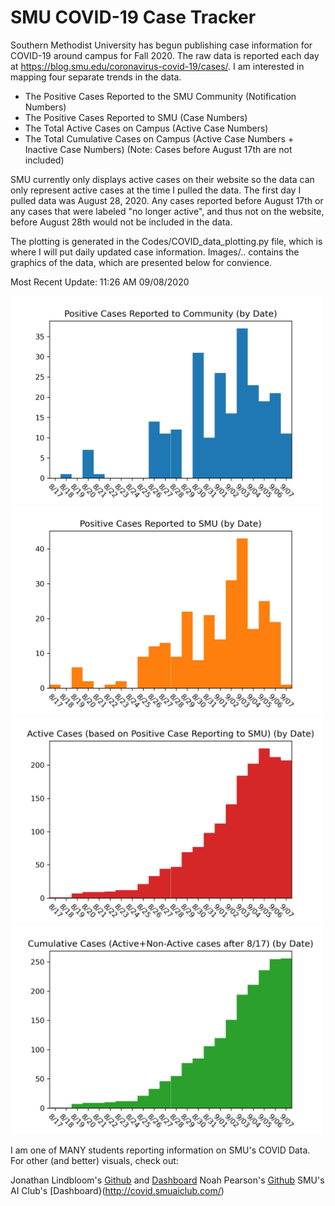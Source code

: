 # SMU COVID-19 Case Tracker

Southern Methodist University has begun publishing case information for COVID-19 around campus for Fall 2020. The raw data is reported each day at https://blog.smu.edu/coronavirus-covid-19/cases/. I am interested in mapping four separate trends in the data.

* The Positive Cases Reported to the SMU Community (Notification Numbers)
* The Positive Cases Reported to SMU (Case Numbers)
* The Total Active Cases on Campus (Active Case Numbers)
* The Total Cumulative Cases on Campus (Active Case Numbers + Inactive Case Numbers) (Note: Cases before August 17th are not included)

SMU currently only displays active cases on their website so the data can only represent active cases at the time I pulled the data. The first day I pulled data was August 28, 2020. Any cases reported before August 17th or any cases that were labeled "no longer active", and thus not on the website, before August 28th would not be included in the data.

The plotting is generated in the Codes/COVID_data_plotting.py file, which is where I will put daily updated case information. Images/.. contains the graphics of the data, which are presented below for convience.

Most Recent Update: 11:26 AM 09/08/2020

<img src="Images/SMU_COVID19_community_notified_cases_09_07.jpg" width="500">
<img src="Images/SMU_COVID19_positive_test_cases_09_07.jpg" width="500">
<img src="Images/SMU_COVID19_active_cases_09_07.jpg" width="500">
<img src="Images/SMU_COVID19_cumulative_cases_09_07.jpg" width="500">

I am one of MANY students reporting information on SMU's COVID Data. For other (and better) visuals, check out:

Jonathan Lindbloom's [Github](https://github.com/Jonathan-Lindbloom/SMU-COVID-19) and [Dashboard](https://public.tableau.com/profile/jonathan.lindbloom#!/vizhome/SMUCOVID-19InteractiveDashboard/Dashboard)
Noah Pearson's [Github](https://github.com/NoahPearson/SMU_Covid-19_Tracking)
SMU's AI Club's [Dashboard}(http://covid.smuaiclub.com/)

